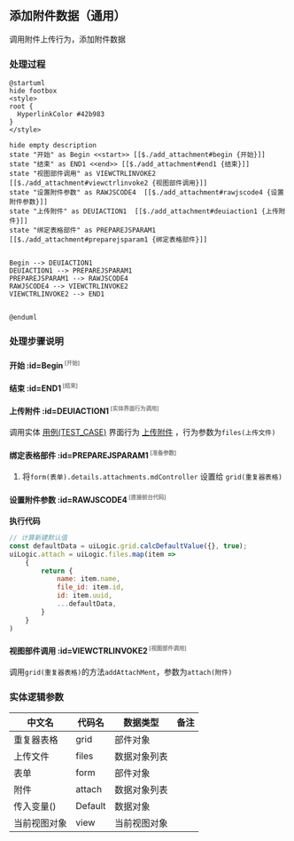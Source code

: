 ## 添加附件数据（通用） <!-- {docsify-ignore-all} -->

   调用附件上传行为，添加附件数据

### 处理过程

```plantuml
@startuml
hide footbox
<style>
root {
  HyperlinkColor #42b983
}
</style>

hide empty description
state "开始" as Begin <<start>> [[$./add_attachment#begin {开始}]]
state "结束" as END1 <<end>> [[$./add_attachment#end1 {结束}]]
state "视图部件调用" as VIEWCTRLINVOKE2  [[$./add_attachment#viewctrlinvoke2 {视图部件调用}]]
state "设置附件参数" as RAWJSCODE4  [[$./add_attachment#rawjscode4 {设置附件参数}]]
state "上传附件" as DEUIACTION1  [[$./add_attachment#deuiaction1 {上传附件}]]
state "绑定表格部件" as PREPAREJSPARAM1  [[$./add_attachment#preparejsparam1 {绑定表格部件}]]


Begin --> DEUIACTION1
DEUIACTION1 --> PREPAREJSPARAM1
PREPAREJSPARAM1 --> RAWJSCODE4
RAWJSCODE4 --> VIEWCTRLINVOKE2
VIEWCTRLINVOKE2 --> END1


@enduml
```


### 处理步骤说明

#### 开始 :id=Begin<sup class="footnote-symbol"> <font color=gray size=1>[开始]</font></sup>




#### 结束 :id=END1<sup class="footnote-symbol"> <font color=gray size=1>[结束]</font></sup>




#### 上传附件 :id=DEUIACTION1<sup class="footnote-symbol"> <font color=gray size=1>[实体界面行为调用]</font></sup>



调用实体 [用例(TEST_CASE)](module/TestMgmt/test_case.md) 界面行为 [上传附件](module/TestMgmt/test_case#界面行为) ，行为参数为`files(上传文件)`

#### 绑定表格部件 :id=PREPAREJSPARAM1<sup class="footnote-symbol"> <font color=gray size=1>[准备参数]</font></sup>



1. 将`form(表单).details.attachments.mdController` 设置给  `grid(重复器表格)`

#### 设置附件参数 :id=RAWJSCODE4<sup class="footnote-symbol"> <font color=gray size=1>[直接前台代码]</font></sup>



<p class="panel-title"><b>执行代码</b></p>

```javascript
// 计算新建默认值
const defaultData = uiLogic.grid.calcDefaultValue({}, true);
uiLogic.attach = uiLogic.files.map(item => 
    {
        return {
            name: item.name,
            file_id: item.id,
            id: item.uuid,
            ...defaultData,
        }
    }
)
```

#### 视图部件调用 :id=VIEWCTRLINVOKE2<sup class="footnote-symbol"> <font color=gray size=1>[视图部件调用]</font></sup>



调用`grid(重复器表格)`的方法`addAttachMent`，参数为`attach(附件)`


### 实体逻辑参数

|    中文名   |    代码名    |  数据类型      |备注 |
| --------| --------| --------  | --------   |
|重复器表格|grid|部件对象||
|上传文件|files|数据对象列表||
|表单|form|部件对象||
|附件|attach|数据对象列表||
|传入变量(<i class="fa fa-check"/></i>)|Default|数据对象||
|当前视图对象|view|当前视图对象||
